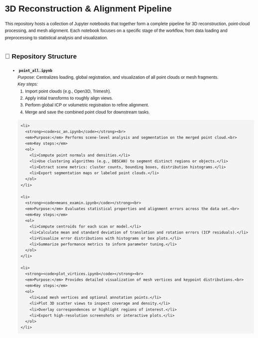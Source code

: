 <!DOCTYPE html>
<html lang="en">
<head>
  <meta charset="UTF-8">
  <title>3D Reconstruction & Alignment Pipeline</title>
  <style>
    body { font-family: Arial, sans-serif; line-height: 1.6; padding: 20px; max-width: 800px; margin: auto; }
    h1 { font-size: 2em; margin-bottom: 0.25em; }
    h2 { font-size: 1.5em; margin-top: 1.5em; }
    ul { margin-left: 1.2em; }
    code { background: #f4f4f4; padding: 2px 4px; border-radius: 4px; }
    pre { background: #f4f4f4; padding: 10px; overflow-x: auto; border-radius: 4px; }
  </style>
</head>
<body>

  <h1>3D Reconstruction & Alignment Pipeline</h1>
  <p>This repository hosts a collection of Jupyter notebooks that together form a complete pipeline for 3D reconstruction, point-cloud processing, and mesh alignment. Each notebook focuses on a specific stage of the workflow, from data loading and preprocessing to statistical analysis and visualization.</p>

  <h2>📂 Repository Structure</h2>
  <ul>
    <li>
      <strong><code>point_all.ipynb</code></strong><br>
      <em>Purpose:</em> Centralizes loading, global registration, and visualization of all point clouds or mesh fragments.<br>
      <em>Key steps:</em>
      <ol>
        <li>Import point clouds (e.g., Open3D, Trimesh).</li>
        <li>Apply initial transforms to roughly align views.</li>
        <li>Perform global ICP or volumetric registration to refine alignment.</li>
        <li>Merge and save the combined point cloud for downstream tasks.</li>
      </ol>
    </li>

    <li>
      <strong><code>sc_an.ipynb</code></strong><br>
      <em>Purpose:</em> Performs scene-level analysis and segmentation on the merged point cloud.<br>
      <em>Key steps:</em>
      <ol>
        <li>Compute point normals and densities.</li>
        <li>Use clustering algorithms (e.g., DBSCAN) to segment distinct regions or objects.</li>
        <li>Extract scene metrics: cluster counts, bounding boxes, distribution histograms.</li>
        <li>Export segmentation maps or labeled point clouds.</li>
      </ol>
    </li>

    <li>
      <strong><code>means_examin.ipynb</code></strong><br>
      <em>Purpose:</em> Evaluates statistical properties and alignment errors across the data set.<br>
      <em>Key steps:</em>
      <ol>
        <li>Compute centroids for each scan or model.</li>
        <li>Calculate mean and standard deviation of translation and rotation errors (ICP residuals).</li>
        <li>Visualize error distributions with histograms or box plots.</li>
        <li>Summarize performance metrics to inform parameter tuning.</li>
      </ol>
    </li>

    <li>
      <strong><code>plot_virtices.ipynb</code></strong><br>
      <em>Purpose:</em> Provides detailed visualization of mesh vertices and keypoint distributions.<br>
      <em>Key steps:</em>
      <ol>
        <li>Load mesh vertices and optional annotation points.</li>
        <li>Plot 3D scatter views to inspect coverage and density.</li>
        <li>Overlay correspondences or highlight regions of interest.</li>
        <li>Export high-resolution screenshots or interactive plots.</li>
      </ol>
    </li>
  </ul>

  

</body>
</html>
